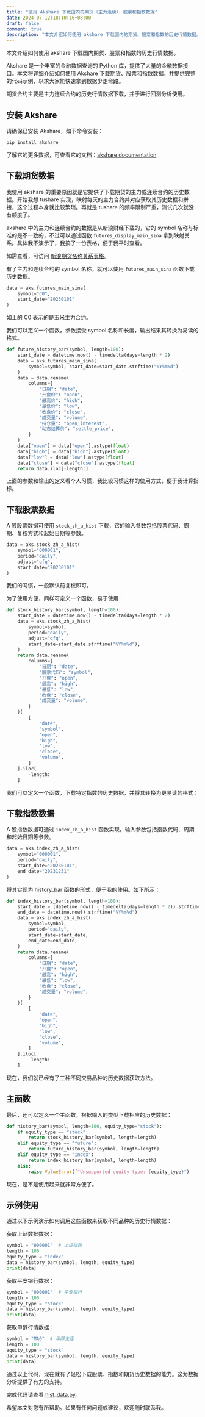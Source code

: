 ```yaml
---
title: "使用 Akshare 下载国内的期货（主力连续）、股票和指数数据"
date: 2024-07-12T18:10:16+08:00
draft: false
comment: true
description: "本文介绍如何使用 akshare 下载国内的期货、股票和指数的历史行情数据。"
---
```


本文介绍如何使用 akshare 下载国内期货、股票和指数的历史行情数据。

Akshare 是一个丰富的金融数据查询的 Python 库，提供了大量的金融数据接口。本文将详细介绍如何使用 Akshare 下载期货、股票和指数数据，并提供完整的代码示例，以求大家能快速拿到数据少走弯路。

期货合约主要是主力连续合约的历史行情数据下载，并于进行回测分析使用。

## 安装 Akshare

请确保已安装 Akshare，如下命令安装：

```bash
pip install akshare
```

了解它的更多数据，可查看它的文档：[akshare documentation](https://akshare.akfamily.xyz/platform.html)

## 下载期货数据

我使用 akshare 的重要原因就是它提供了下载期货的主力或连续合约的历史数据。开始我想 tushare 实现，映射每天的主力合约并对应获取其历史数据和拼接，这个过程本身就比较繁琐。再就是 tushare 的频率限制严重，测试几次就没有额度了。

akshare 中的主力和连续合约的数据是从新浪财经下载的，它的 symbol 名称与标准的是不一致的，不过可以通过函数 `futures_display_main_sina` 拿到映射关系。具体我不演示了，我搞了一份表格，便于我平时查看。

如需查看，可访问 [新浪期货名称关系表格](https://gist.github.com/poloxue/89395ef4001f244c4ad872ea9cfa1cb8)。

有了主力和连续合约的 symbol 名称，就可以使用 `futures_main_sina` 函数下载历史数据。

```python
data = aks.futures_main_sina(
    symbol="C0",
    start_date="20230101"
)
```

如上的 C0 表示的是玉米主力合约。

我们可以定义一个函数，参数接受 symbol 名称和长度，输出结果其转换为易读的格式。

```python
def future_history_bar(symbol, length=100):
    start_date = datetime.now() - timedelta(days=length * 2)
    data = aks.futures_main_sina(
        symbol=symbol, start_date=start_date.strftime("%Y%m%d")
    )
    data = data.rename(
        columns={
            "日期": "date",
            "开盘价": "open",
            "最高价": "high",
            "最低价": "low",
            "收盘价": "close",
            "成交量": "volume",
            "持仓量": "open_interest",
            "动态结算价": "settle_price",
        }
    )
    data["open"] = data["open"].astype(float)
    data["high"] = data["high"].astype(float)
    data["low"] = data["low"].astype(float)
    data["close"] = data["close"].astype(float)
    return data.iloc[-length:]
```

上面的参数和输出的定义看个人习惯，我比较习惯这样的使用方式，便于我计算指标。

## 下载股票数据

A 股股票数据可使用 `stock_zh_a_hist` 下载，它的输入参数包括股票代码、周期、复权方式和起始日期等参数。

```python
data = aks.stock_zh_a_hist(
    symbol="000001",
    period="daily",
    adjust="qfq",
    start_date="20230101"
)
```

我们的习惯，一般默认前复权即可。

为了使用方便，同样可定义一个函数，易于使用：

```python
def stock_history_bar(symbol, length=100):
    start_date = datetime.now() - timedelta(days=length * 2)
    data = aks.stock_zh_a_hist(
        symbol=symbol,
        period="daily",
        adjust="qfq",
        start_date=start_date.strftime("%Y%m%d"),
    )
    return data.rename(
        columns={
            "日期": "date",
            "股票代码": "symbol",
            "开盘": "open",
            "最高": "high",
            "最低": "low",
            "收盘": "close",
            "成交量": "volume",
        }
    )[
        [
            "date",
            "symbol",
            "open",
            "high",
            "low",
            "close",
            "volume",
        ]
    ].iloc[
        -length:
    ]
```

我们可以定义一个函数，下载特定指数的历史数据，并将其转换为更易读的格式：

## 下载指数数据

A 股指数数据可通过 `index_zh_a_hist` 函数实现。输入参数包括指数代码、周期和起始日期等参数。

```python
data = aks.index_zh_a_hist(
    symbol="000001",
    period="daily",
    start_date="20230101",
    end_date="20231231"
)
```

将其实现为 history_bar 函数的形式，便于我的使用。如下所示：

```python
def index_history_bar(symbol, length=100):
    start_date = (datetime.now() - timedelta(days=length * 2)).strftime("%Y%m%d")
    end_date = datetime.now().strftime("%Y%m%d")
    data = aks.index_zh_a_hist(
        symbol=symbol,
        period="daily",
        start_date=start_date,
        end_date=end_date,
    )
    return data.rename(
        columns={
            "日期": "date",
            "开盘": "open",
            "最高": "high",
            "最低": "low",
            "收盘": "close",
            "成交量": "volume",
        }
    )[
        [
            "date",
            "open",
            "high",
            "low",
            "close",
            "volume",
        ]
    ].iloc[
        -length:
    ]
```

现在，我们就已经有了三种不同交易品种的历史数据获取方法。

## 主函数

最后，还可以定义一个主函数，根据输入的类型下载相应的历史数据：

```python
def history_bar(symbol, length=100, equity_type="stock"):
    if equity_type == "stock":
        return stock_history_bar(symbol, length=length)
    elif equity_type == "future":
        return future_history_bar(symbol, length=length)
    elif equity_type == "index":
        return index_history_bar(symbol, length=length)
    else:
        raise ValueError(f"Unsupported equity type: {equity_type}")
```

现在，是不是使用起来就非常方便了。

## 示例使用

通过以下示例演示如何调用这些函数来获取不同品种的历史行情数据：

获取上证数据数据：

```python
symbol = "000001"  # 上证指数
length = 100
equity_type = "index"
data = history_bar(symbol, length, equity_type)
print(data)
```

获取平安银行数据：

```python
symbol = "000001"  # 平安银行
length = 100
equity_type = "stock"
data = history_bar(symbol, length, equity_type)
print(data)
```

获取甲醇行情数据：

```python
symbol = "MA0"  # 甲醇主连
length = 100
equity_type = "stock"
data = history_bar(symbol, length, equity_type)
print(data)
```

通过以上代码，现在就有了轻松下载股票、指数和期货历史数据的能力。这为数据分析提供了有力的支持。

完成代码请查看 [hist_data.py](https://gist.github.com/poloxue/a913534bc92c7fb29f0ffab5647a8ab3)。

希望本文对您有所帮助。如果有任何问题或建议，欢迎随时联系我。


